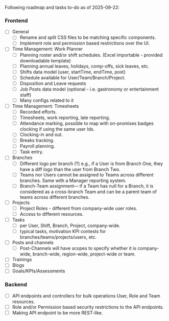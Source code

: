 Following roadmap and tasks to-do as of 2025-09-22:
### Frontend
- [ ] General
  - [ ] Rename and split CSS files to be matching specific components.
  - [ ] Implement role and permission based restrictions over the UI.
- [ ] Time Management: Work Planner
  - [ ] Planning roster and/or shift schedules. (Excel importable - provided downloadable template)
  - [ ] Planning annual leaves, holidays, comp-offs, sick leaves, etc.
  - [ ] Shifts data model (user, startTime, endTime, post)
  - [ ] Schedule available for User/Team/Branch/Project.
  - [ ] Disposition and Leave requests
  - [ ] Job Posts data model (optional - i.e. gastronomy or entertainment staff)
  - [ ] Many configs related to it
- [ ] Time Management: Timesheets 
  - [ ] Recorded efforts.
  - [ ] Timesheets, work reporting, late reporting.
  - [ ] Attendance marking, possible to map with on-promises badges clocking if using the same user Ids.
  - [ ] Clocking-in and out.
  - [ ] Breaks tracking.
  - [ ] Payroll planning.
  - [ ] Task entry.
- [ ] Branches
  - [ ] Different logo per branch (?) e.g., if a User is from Branch One, they have a diff logo than the user from Branch Two.
  - [ ] Teams nor Users cannot be assigned to Teams across different branches. Same with a Manager reporting system.
  - [ ] Branch-Team assignment— if a Team has null for a Branch, it is considered as a cross-branch Team and can be a parent team of teams across different branches.
- [ ] Projects
  - [ ] Project Roles - different from company-wide user roles.
  - [ ] Access to different resources.
- [ ] Tasks
  - [ ] per User, Shift, Branch, Project, company-wide.
  - [ ] typical tasks, motivation KPI contests for branches/teams/projects/users, etc.
- [ ] Posts and channels
  - [ ] Post-Channels will have scopes to specify whether it is company-wide, branch-wide, region-wide, project-wide or team.
- [ ] Trainings
- [ ] Blogs
- [ ] Goals/KPIs/Assessments
### Backend
- [ ] API endpoints and controllers for bulk operations User, Role and Team resources.
- [ ] Role and/or Permission based security restrictions to the API endpoints.
- [ ] Making API endpoint to be more REST-like.